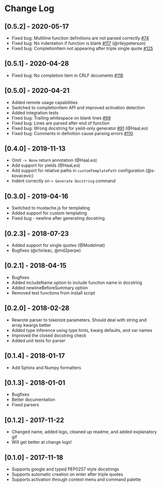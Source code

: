 # Change Log

## [0.5.2] - 2020-05-17

-   Fixed bug: Multiline function definitions are not parsed correctly [#74](https://github.com/NilsJPWerner/autoDocstring/issues/74)
-   Fixed bug: No indentation if function is blank [#117](https://github.com/NilsJPWerner/autoDocstring/issues/117) (@rileypeterson)
-   Fixed bug: CompletionItem not appearing after triple single quote [#125](https://github.com/NilsJPWerner/autoDocstring/issues/125)

## [0.5.1] - 2020-04-28

-   Fixed bug: No completion item in CRLF documents [#118](https://github.com/NilsJPWerner/autoDocstring/issues/118)

## [0.5.0] - 2020-04-21

-   Added remote usage capabilities
-   Switched to completionItem API and improved activation detection
-   Added integration tests
-   Fixed bug: Trailing whitespace on blank lines [#99](https://github.com/NilsJPWerner/autoDocstring/issues/99)
-   Fixed bug: Lines are parsed after end of function
-   Fixed bug: Wrong docstring for yield-only generator [#91](https://github.com/NilsJPWerner/autoDocstring/issues/91) (@HaaLeo)
-   Fixed bug: Comments in definition cause parsing errors [#110](https://github.com/NilsJPWerner/autoDocstring/issues/110)

## [0.4.0] - 2019-11-13

-   Omit `-> None` return annotation (@HaaLeo)
-   Add support for yields (@HaaLeo)
-   Add support for relative paths in `customTemplatePath` configuration (@s-kovacevic)
-   Indent correctly on `> Generate Docstring` command

## [0.3.0] - 2019-04-16

-   Switched to mustache.js for templating
-   Added support for custom templating
-   Fixed bug - newline after generating docstring

## [0.2.3] - 2018-07-23

-   Added support for single quotes (@Modelmat)
-   Bugfixes (@chirieac, @md2perpe)

## [0.2.1] - 2018-04-15

-   Bugfixes
-   Added includeName option to include function name in docstring
-   Added newlineBeforeSummary option
-   Removed test functions from install script

## [0.2.0] - 2018-02-28

-   Rewrote parser to tokenize parameters. Should deal with string and array kwargs better
-   Added type inference using type hints, kwarg defaults, and var names
-   Improved the closed docstring check
-   Added unit tests for parser

## [0.1.4] - 2018-01-17

-   Add Sphinx and Numpy formatters

## [0.1.3] - 2018-01-01

-   Bugfixes
-   Better documentation
-   Fixed parsers

## [0.1.2] - 2017-11-22

-   Changed name, added logo, cleaned up readme, and added explanatory gif
-   Will get better at change logs!

## [0.1.0] - 2017-11-18

-   Supports google and typed PEP0257 style docstrings
-   Supports automatic creation on enter after triple quotes
-   Supports activation through context menu and command palette
